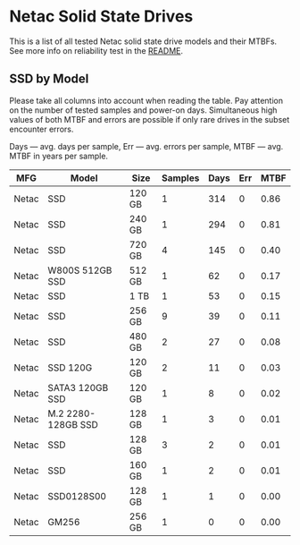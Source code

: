 Netac Solid State Drives
========================

This is a list of all tested Netac solid state drive models and their MTBFs. See
more info on reliability test in the [README](https://github.com/linuxhw/SMART).

SSD by Model
------------

Please take all columns into account when reading the table. Pay attention on the
number of tested samples and power-on days. Simultaneous high values of both MTBF
and errors are possible if only rare drives in the subset encounter errors.

Days — avg. days per sample,
Err  — avg. errors per sample,
MTBF — avg. MTBF in years per sample.

| MFG       | Model              | Size   | Samples | Days  | Err   | MTBF   |
|-----------|--------------------|--------|---------|-------|-------|--------|
| Netac     | SSD                | 120 GB | 1       | 314   | 0     | 0.86   |
| Netac     | SSD                | 240 GB | 1       | 294   | 0     | 0.81   |
| Netac     | SSD                | 720 GB | 4       | 145   | 0     | 0.40   |
| Netac     | W800S 512GB SSD    | 512 GB | 1       | 62    | 0     | 0.17   |
| Netac     | SSD                | 1 TB   | 1       | 53    | 0     | 0.15   |
| Netac     | SSD                | 256 GB | 9       | 39    | 0     | 0.11   |
| Netac     | SSD                | 480 GB | 2       | 27    | 0     | 0.08   |
| Netac     | SSD 120G           | 120 GB | 2       | 11    | 0     | 0.03   |
| Netac     | SATA3 120GB SSD    | 120 GB | 1       | 8     | 0     | 0.02   |
| Netac     | M.2 2280-128GB SSD | 128 GB | 1       | 3     | 0     | 0.01   |
| Netac     | SSD                | 128 GB | 3       | 2     | 0     | 0.01   |
| Netac     | SSD                | 160 GB | 1       | 2     | 0     | 0.01   |
| Netac     | SSD0128S00         | 128 GB | 1       | 1     | 0     | 0.00   |
| Netac     | GM256              | 256 GB | 1       | 0     | 0     | 0.00   |
